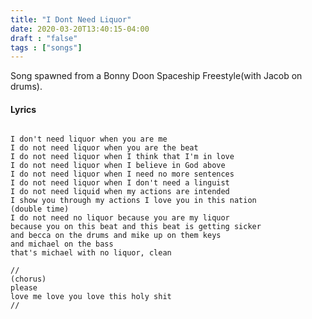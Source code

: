 ```yaml
---
title: "I Dont Need Liquor"
date: 2020-03-20T13:40:15-04:00
draft : "false"
tags : ["songs"]
---
```


<!--more-->

Song spawned from a Bonny Doon Spaceship Freestyle(with Jacob on drums).

#### Lyrics

```

I don't need liquor when you are me
I do not need liquor when you are the beat
I do not need liquor when I think that I'm in love
I do not need liquor when I believe in God above
I do not need liquor when I need no more sentences
I do not need liquor when I don't need a linguist
I do not need liquid when my actions are intended 
I show you through my actions I love you in this nation
(double time)
I do not need no liquor because you are my liquor
because you on this beat and this beat is getting sicker
and becca on the drums and mike up on them keys
and michael on the bass
that's michael with no liquor, clean

//
(chorus)
please
love me love you love this holy shit
//

```

<!--
♩     Musical quarter note     &#9833;
♪     Musical eighth note      &#9834;
♫     Musical single bar note  &#9835;
♬     Musical double bar note  &#9836;
𝄪     Double sharp note                  &#119082;
𝄆     Musical Symbol Left Repeat Sign    &#x1D106;
𝄇     Musical Symbol Right Repeat Sign   &#x1D107;
𝄈     Musical Symbol Repeat Dots         &#x1D108;
𝄐     Musical Symbol Fermata             &#x1D110;
𝄑     Musical Symbol Fermata Below       &#x1D111;
𝄒     Musical Symbol Breath Mark         &#x1D112;
𝆒     Musical Symbol Crescendo           &#x1D192;
𝆓     Musical Symbol Decrescendo         &#x1D193;
𝄫     Double flat note                   &#119083;
𝄞     G clef     &#119070;
𝄢     F clef     &#119074;
𝄡     C clef     &#119073; -->
